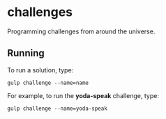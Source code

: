 # challenges
Programming challenges from around the universe.

## Running
To run a solution, type:
```
gulp challenge --name=name
```

For example, to run the **yoda-speak** challenge, type:
```
gulp challenge --name=yoda-speak
```
